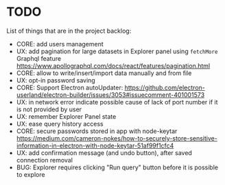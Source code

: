 # TODO

List of things that are in the project backlog:

- CORE: add users management
- UX: add pagination for large datasets in Explorer panel using `fetchMore` Graphql feature https://www.apollographql.com/docs/react/features/pagination.html
- CORE: allow to write/insert/import data manually and from file
- UX: opt-in password saving
- CORE: Support Electron autoUpdater: https://github.com/electron-userland/electron-builder/issues/3053#issuecomment-401001573
- UX: in network error indicate possible cause of lack of port number if it is not provided by user
- UX: remember Explorer Panel state
- UX: ease query history access
- CORE: secure passwords stored in app with node-keytar https://medium.com/cameron-nokes/how-to-securely-store-sensitive-information-in-electron-with-node-keytar-51af99f1cfc4
- UX: add confirmation message (and undo button), after saved connection removal
- BUG: Explorer requires clicking "Run query" button before it is possible to explore
